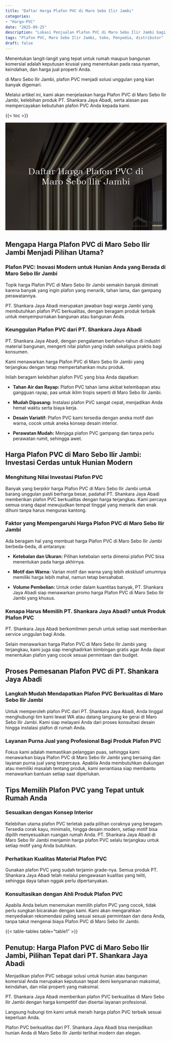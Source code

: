 ```yaml
---
title: "Daftar Harga Plafon PVC di Maro Sebo Ilir Jambi"
categories: 
- "Harga-PVC"
date: "2025-09-25"
description: "Lokasi Penjualan Plafon PVC di Maro Sebo Ilir Jambi bagi rumah, office, dan ritel. Panel berkualitas, variasi motif, warna modern, dengan jasa pemasangan oleh teknisi profesional dan kepastian resmi!|Jasa penjualan Plafon PVC di Maro Sebo Ilir Jambi untuk keperluan tempat tinggal, perkantoran, maupun ritel, dengan produk berkualitas dan penempatan oleh teknisi ahli dan jaminan resmi.|Pilihan Plafon PVC di Maro Sebo Ilir Jambi yang andal bagi tempat tinggal, perkantoran, dan ritel, bersama produk berkualitas dan pemasangan ditangani oleh tenaga ahli profesional dan garansi resmi.|Penjualan Plafon PVC di Maro Sebo Ilir Jambi untuk tempat tinggal, kantor, serta ritel, beserta material unggulan dan pemasangan dikerjakan oleh tenaga ahli berpengalaman, lengkap beserta jaminan resmi.}"
tags: "Plafon PVC, Maro Sebo Ilir Jambi, toko, Penyedia, distributor"
draft: false
---
```


Menentukan langit-langit yang tepat untuk rumah maupun bangunan komersial adalah keputusan krusial yang menentukan pada rasa nyaman, keindahan, dan harga jual properti Anda.

di Maro Sebo Ilir Jambi, plafon PVC menjadi solusi unggulan yang kian banyak digemari.

Melalui artikel ini, kami akan menjelaskan harga Plafon PVC di Maro Sebo Ilir Jambi, kelebihan produk PT. Shankara Jaya Abadi, serta alasan pas mempercayakan kebutuhan plafon PVC Anda kepada kami.

{{< toc >}}

![Daftar Harga Plafon PVC di Maro Sebo Ilir Jambi](/images/Harga-PVC/Daftar-Harga-Plafon-PVC-di-Maro-Sebo-Ilir-Jambi.png)


## Mengapa Harga Plafon PVC di Maro Sebo Ilir Jambi Menjadi Pilihan Utama?

### Plafon PVC: Inovasi Modern untuk Hunian Anda yang Berada di Maro Sebo Ilir Jambi

Topik harga Plafon PVC di Maro Sebo Ilir Jambi semakin banyak diminati karena banyak yang ingin plafon yang menarik, tahan lama, dan gampang perawatannya.

PT. Shankara Jaya Abadi merupakan jawaban bagi warga Jambi yang membutuhkan plafon PVC berkualitas, dengan beragam produk terbaik untuk menyempurnakan bangunan atau bangunan Anda.

### Keunggulan Plafon PVC dari PT. Shankara Jaya Abadi

PT. Shankara Jaya Abadi, dengan pengalaman bertahun-tahun di industri material bangunan, mengerti nilai plafon yang indah sekaligus praktis bagi konsumen.

Kami menawarkan harga Plafon PVC di Maro Sebo Ilir Jambi yang terjangkau dengan tetap mempertahankan mutu produk.

Inilah beragam kelebihan plafon PVC yang bisa Anda dapatkan:

- **Tahan Air dan Rayap:** Plafon PVC tahan lama akibat kelembapan atau gangguan rayap, pas untuk iklim tropis seperti di Maro Sebo Ilir Jambi.

- **Mudah Dipasang:** Instalasi plafon PVC sangat cepat, menjadikan Anda hemat waktu serta biaya kerja.

- **Desain Variatif:** Plafon PVC kami tersedia dengan aneka motif dan warna, cocok untuk aneka konsep desain interior.

- **Perawatan Mudah:** Menjaga plafon PVC gampang dan tanpa perlu perawatan rumit, sehingga awet.

## Harga Plafon PVC di Maro Sebo Ilir Jambi: Investasi Cerdas untuk Hunian Modern

### Menghitung Nilai Investasi Plafon PVC

Banyak yang berpikir harga Plafon PVC di Maro Sebo Ilir Jambi untuk barang unggulan pasti berharga besar, padahal PT. Shankara Jaya Abadi memberikan plafon PVC berkualitas dengan harga terjangkau. Kami percaya semua orang dapat mewujudkan tempat tinggal yang menarik dan enak dihuni tanpa harus menguras kantong.

### Faktor yang Mempengaruhi Harga Plafon PVC di Maro Sebo Ilir Jambi

Ada beragam hal yang membuat harga Plafon PVC di Maro Sebo Ilir Jambi berbeda-beda, di antaranya:

- **Ketebalan dan Ukuran:** Pilihan ketebalan serta dimensi plafon PVC bisa menentukan pada harga akhirnya.

- **Motif dan Warna:** Varian motif dan warna yang lebih eksklusif umumnya memiliki harga lebih mahal, namun tetap bersahabat.

- **Volume Pembelian:** Untuk order dalam kuantitas banyak, PT. Shankara Jaya Abadi siap menawarkan promo harga Plafon PVC di Maro Sebo Ilir Jambi yang khusus.

### Kenapa Harus Memilih PT. Shankara Jaya Abadi? untuk Produk Plafon PVC

PT. Shankara Jaya Abadi berkomitmen penuh untuk setiap saat memberikan service unggulan bagi Anda.

Selain menawarkan harga Plafon PVC di Maro Sebo Ilir Jambi yang terjangkau, kami juga siap menghadirkan bimbingan gratis agar Anda dapat menentukan plafon yang cocok sesuai permintaan dan budget.

## Proses Pemesanan Plafon PVC di PT. Shankara Jaya Abadi

### Langkah Mudah Mendapatkan Plafon PVC Berkualitas di Maro Sebo Ilir Jambi

Untuk memperoleh plafon PVC dari PT. Shankara Jaya Abadi, Anda tinggal menghubungi tim kami lewat WA atau datang langsung ke gerai di Maro Sebo Ilir Jambi. Kami siap melayani Anda dari proses konsultasi desain hingga instalasi plafon di rumah Anda.

### Layanan Purna Jual yang Profesional Bagi Produk Plafon PVC

Fokus kami adalah memastikan pelanggan puas, sehingga kami menawarkan biaya Plafon PVC di Maro Sebo Ilir Jambi yang bersaing dan layanan purna jual yang terpercaya. Apabila Anda membutuhkan dukungan atau memiliki masalah tentang produk, kami senantiasa siap membantu menawarkan bantuan setiap saat diperlukan.

## Tips Memilih Plafon PVC yang Tepat untuk Rumah Anda

### Sesuaikan dengan Konsep Interior

Kelebihan utama plafon PVC terletak pada pilihan coraknya yang beragam. Tersedia corak kayu, minimalis, hingga desain modern, setiap motif bisa dipilih menyesuaikan ruangan rumah Anda. PT. Shankara Jaya Abadi di Maro Sebo Ilir Jambi menjamin harga plafon PVC selalu terjangkau untuk setiap motif yang Anda butuhkan.

### Perhatikan Kualitas Material Plafon PVC

Gunakan plafon PVC yang sudah terjamin grade-nya. Semua produk PT. Shankara Jaya Abadi telah melalui pengawasan kualitas yang teliti, sehingga daya tahan nggak perlu dipertanyakan.

### Konsultasikan dengan Ahli Produk Plafon PVC

Apabila Anda belum menemukan memilih plafon PVC yang cocok, tidak perlu sungkan bicarakan dengan kami. Kami akan mengarahkan menyediakan rekomendasi paling sesuai sesuai permintaan dan dana Anda, tanpa takut mengenai biaya Plafon PVC di Maro Sebo Ilir Jambi.

{{< table-tables table="table1" >}}

## Penutup: Harga Plafon PVC di Maro Sebo Ilir Jambi, Pilihan Tepat dari PT. Shankara Jaya Abadi

Menjadikan plafon PVC sebagai solusi untuk hunian atau bangunan komersial Anda merupakan keputusan tepat demi kenyamanan maksimal, keindahan, dan nilai properti yang maksimal.

PT. Shankara Jaya Abadi memberikan plafon PVC berkualitas di Maro Sebo Ilir Jambi dengan harga kompetitif dan disertai layanan profesional.

Langsung hubungi tim kami untuk meraih harga plafon PVC terbaik sesuai keperluan Anda.

Plafon PVC berkualitas dari PT. Shankara Jaya Abadi bisa menjadikan hunian Anda di Maro Sebo Ilir Jambi terlihat modern dan elegan.
